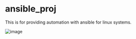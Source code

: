 # ansible_proj

This is for providing automation with ansible for linux systems. 

![image](https://github.com/Sidi1901/ansible_proj/assets/62303912/35a0ba6c-894b-4310-b0d6-416ef3a992f4)
